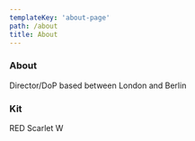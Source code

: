 ```yaml
---
templateKey: 'about-page'
path: /about
title: About
---
```

### About 
Director/DoP based between London and Berlin

### Kit
RED Scarlet W


